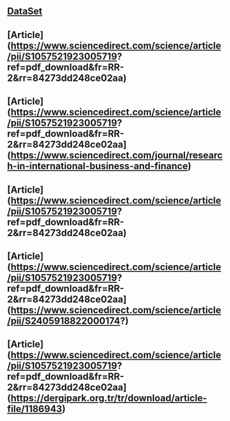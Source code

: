 [DataSet](https://www.kaggle.com/datasets/maharshipandya/-cryptocurrency-historical-prices-dataset)
---
[Article](https://www.sciencedirect.com/science/article/pii/S1057521923005719?
ref=pdf_download&fr=RR-2&rr=84273dd248ce02aa)
---
[Article](https://www.sciencedirect.com/science/article/pii/S1057521923005719?
ref=pdf_download&fr=RR-2&rr=84273dd248ce02aa](https://www.sciencedirect.com/journal/research-in-international-business-and-finance)
---
[Article](https://www.sciencedirect.com/science/article/pii/S1057521923005719?
ref=pdf_download&fr=RR-2&rr=84273dd248ce02aa)
---
[Article](https://www.sciencedirect.com/science/article/pii/S1057521923005719?
ref=pdf_download&fr=RR-2&rr=84273dd248ce02aa](https://www.sciencedirect.com/science/article/pii/S2405918822000174?)
---
[Article](https://www.sciencedirect.com/science/article/pii/S1057521923005719?
ref=pdf_download&fr=RR-2&rr=84273dd248ce02aa](https://dergipark.org.tr/tr/download/article-file/1186943)
---

